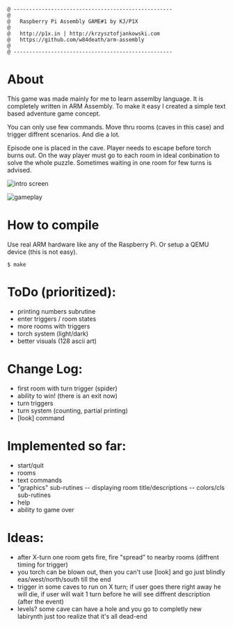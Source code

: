 ```
@ ---------------------------------------------------
@
@   Raspberry Pi Assembly GAME#1 by KJ/P1X
@
@   http://p1x.in | http://krzysztofjankowski.com
@   https://github.com/w84death/arm-assembly
@
@ ---------------------------------------------------
```
# About
This game was made mainly for me to learn assemlby language. It is completely written in ARM Assembly. To make it easy I created a simple text based adventure game concept.

You can only use few commands. Move thru rooms (caves in this case) and trigger diffrent scenarios. And die a lot.

Episode one is placed in the cave. Player needs to escape before torch burns out. On the way player must go to each room in ideal conbination to solve the whole puzzle. Sometimes waiting in one room for few turns is advised.

![intro screen](https://i.imgur.com/x4Y01Ec.png)


![gameplay](https://i.imgur.com/ZMcM9Qn.png)

# How to compile
Use real ARM hardware like any of the Raspberry Pi. Or setup a QEMU device (this is not easy).
```
$ make
```

# ToDo (prioritized):
- printing numbers subrutine
- enter triggers / room states
- more rooms with triggers
- torch system (light/dark)
- better visuals (128 ascii art)

# Change Log:
- first room with turn trigger (spider)
- ability to win! (there is an exit now)
- turn triggers
- turn system (counting, partial printing)
- [look] command

# Implemented so far:

- start/quit
- rooms
- text commands
- "graphics" sub-rutines
-- displaying room title/descriptions
-- colors/cls sub-rutines
- help
- ability to game over

# Ideas:

- after X-turn one room gets fire, fire "spread" to nearby rooms (diffrent timing for trigger)
- you torch can be blown out, then you can't use [look] and go just blindly eas/west/north/south till the end
- trigger in some caves to run on X turn; if user goes there right away he will die, if user will wait 1 turn before he will see diffrent description (after the event)
- levels? some cave can have a hole and you go to completly new labirynth just too realize that it's all dead-end
